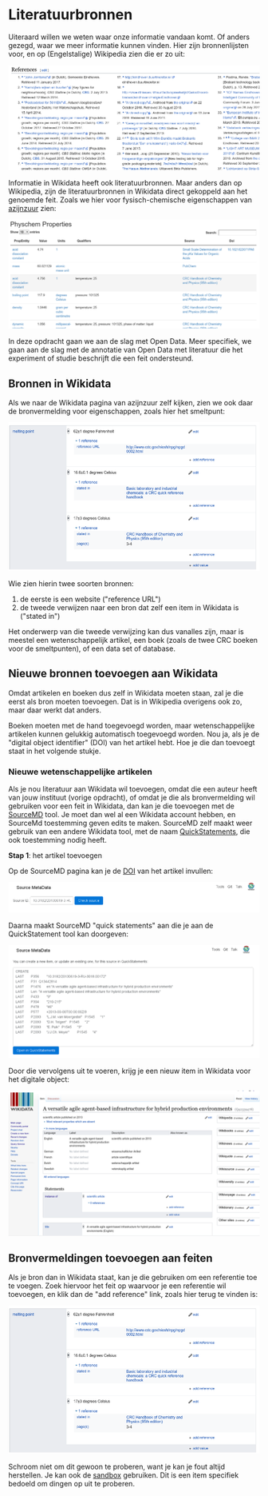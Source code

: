 Literatuurbronnen
=================

Uiteraard willen we weten waar onze informatie vandaan komt. Of anders gezegd, waar we meer informatie kunnen vinden.
Hier zijn bronnenlijsten voor, en op (Engelstalige) Wikipedia zien die er zo uit:

![Literatuurbronnen van een pagina van de Engelstalige Wikipedia](Screenshot_20180323_233620.png)

Informatie in Wikidata heeft ook literatuurbronnen. Maar anders dan op Wikipedia, zijn de literatuurbronnen
in Wikidata direct gekoppeld aan het genoemde feit. Zoals we hier voor fysisch-chemische eigenschappen
van [azijnzuur](https://tools.wmflabs.org/scholia/topic/Q47512) zien:

![Fysisch-chemische eigenschappen van azijnzuur met literatuurbronnen](Screenshot_20180323_234622.png)

In deze opdracht gaan we aan de slag met Open Data. Meer specifiek, we gaan aan de slag
met de annotatie van Open Data met literatuur die het experiment of studie beschrijft die
een feit ondersteund.

## Bronnen in Wikidata

Als we naar de Wikidata pagina van azijnzuur zelf kijken, zien we ook daar de bronvermelding
voor eigenschappen, zoals hier het smeltpunt:

![Bronvermeldingen van smeltpunten van azijnzuur](Screenshot_20180323_234947.png)

Wie zien hierin twee soorten bronnen:

1. de eerste is een website ("reference URL")
2. de tweede verwijzen naar een bron dat zelf een item in Wikidata is ("stated in")

Het onderwerp van die tweede verwijzing kan dus vanalles zijn, maar is meestel een
wetenschappelijk artikel, een boek (zoals de twee CRC boeken voor de smeltpunten),
of een data set of database.

## Nieuwe bronnen toevoegen aan Wikidata

Omdat artikelen en boeken dus zelf in Wikidata moeten staan, zal je die eerst als bron
moeten toevoegen. Dat is in Wikipedia overigens ook zo, maar daar werkt dat anders.

Boeken moeten met de hand toegevoegd worden, maar wetenschappelijke artikelen kunnen
gelukkig automatisch toegevoegd worden. Nou ja, als je de "digital object identifier" (DOI)
van het artikel hebt. Hoe je die dan toevoegt staat in het volgende stukje.

### Nieuwe wetenschappelijke artikelen

Als je nou literatuur aan Wikidata wil toevoegen, omdat die een auteur heeft van jouw instituut (vorige
opdracht), of omdat je die als bronvermelding wil gebruiken voor een feit in Wikidata, dan kan je die
toevoegen met de [SourceMD](https://tools.wmflabs.org/sourcemd/) tool. Je moet dan wel al een Wikidata
account hebben, en SourceMd toestemming geven edits te maken. SourceMD zelf maakt weer gebruik van een
andere Wikidata tool, met de naam [QuickStatements](https://tools.wmflabs.org/quickstatements/), die ook
toestemming nodig heeft.

**Stap 1**: het artikel toevoegen

Op de SourceMD pagina kan je de [DOI](https://en.wikipedia.org/wiki/Digital_object_identifier) van het artikel invullen:

![Having SourceMD search for a DOI](Screenshot_20171027_113801.png)

Daarna maakt SourceMD "quick statements" aan die je aan de QuickStatement tool kan doorgeven:

![QuickStatements generated by SourceMD for the given DOI](Screenshot_20171027_113750.png)

Door die vervolgens uit te voeren, krijg je een nieuw item in Wikidata voor het digitale object:

![Nieuwe item in Wikidata voor het net toegevoegde artikel](Screenshot_20180324_000925.png)

## Bronvermeldingen toevoegen aan feiten

Als je bron dan in Wikidata staat, kan je die gebruiken om een referentie toe te voegen.
Zoek hiervoor het feit op waarvoor je een referentie wil toevoegen, en klik dan de
"add reference" link, zoals hier terug te vinden is:

![Bronvermeldingen van smeltpunten van azijnzuur](Screenshot_20180323_234947.png)

Schroom niet om dit gewoon te proberen, want je kan je fout altijd herstellen. Je kan ook de [sandbox](https://www.wikidata.org/wiki/Q4115189) gebruiken. Dit is een item specifiek bedoeld om dingen op uit te proberen.



